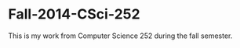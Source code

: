 Fall-2014-CSci-252
==================

This is my work from Computer Science 252 during the fall semester.

